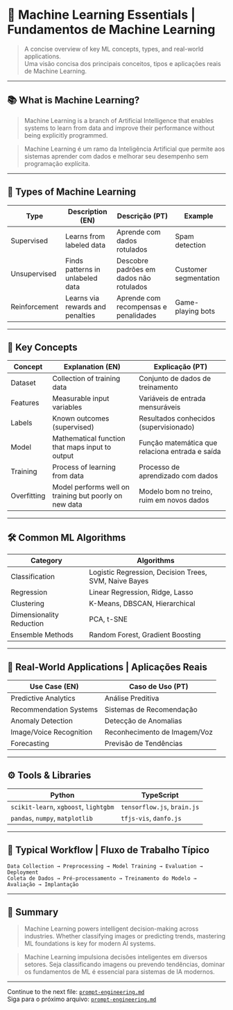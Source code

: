 # 🤖 Machine Learning Essentials | Fundamentos de Machine Learning

> A concise overview of key ML concepts, types, and real-world applications.  
> Uma visão concisa dos principais conceitos, tipos e aplicações reais de Machine Learning.

---

## 📚 What is Machine Learning?

> Machine Learning is a branch of Artificial Intelligence that enables systems to learn from data and improve their performance without being explicitly programmed.

> Machine Learning é um ramo da Inteligência Artificial que permite aos sistemas aprender com dados e melhorar seu desempenho sem programação explícita.

---

## 🧠 Types of Machine Learning

| Type | Description (EN) | Descrição (PT) | Example |
|------|------------------|----------------|---------|
| Supervised | Learns from labeled data | Aprende com dados rotulados | Spam detection |
| Unsupervised | Finds patterns in unlabeled data | Descobre padrões em dados não rotulados | Customer segmentation |
| Reinforcement | Learns via rewards and penalties | Aprende com recompensas e penalidades | Game-playing bots |

---

## 🧪 Key Concepts

| Concept | Explanation (EN) | Explicação (PT) |
|---------|------------------|-----------------|
| Dataset | Collection of training data | Conjunto de dados de treinamento |
| Features | Measurable input variables | Variáveis de entrada mensuráveis |
| Labels | Known outcomes (supervised) | Resultados conhecidos (supervisionado) |
| Model | Mathematical function that maps input to output | Função matemática que relaciona entrada e saída |
| Training | Process of learning from data | Processo de aprendizado com dados |
| Overfitting | Model performs well on training but poorly on new data | Modelo bom no treino, ruim em novos dados |

---

## 🛠️ Common ML Algorithms

| Category | Algorithms |
|----------|------------|
| Classification | Logistic Regression, Decision Trees, SVM, Naive Bayes |
| Regression     | Linear Regression, Ridge, Lasso |
| Clustering     | K-Means, DBSCAN, Hierarchical |
| Dimensionality Reduction | PCA, t-SNE |
| Ensemble Methods | Random Forest, Gradient Boosting |

---

## 🎯 Real-World Applications | Aplicações Reais

| Use Case (EN)              | Caso de Uso (PT)              |
|---------------------------|-------------------------------|
| Predictive Analytics      | Análise Preditiva             |
| Recommendation Systems    | Sistemas de Recomendação      |
| Anomaly Detection         | Detecção de Anomalias         |
| Image/Voice Recognition   | Reconhecimento de Imagem/Voz  |
| Forecasting               | Previsão de Tendências        |

---

## ⚙️ Tools & Libraries

| Python | TypeScript |
|--------|------------|
| `scikit-learn`, `xgboost`, `lightgbm` | `tensorflow.js`, `brain.js` |
| `pandas`, `numpy`, `matplotlib` | `tfjs-vis`, `danfo.js` |

---

## 🔁 Typical Workflow | Fluxo de Trabalho Típico

```text
Data Collection → Preprocessing → Model Training → Evaluation → Deployment
Coleta de Dados → Pré-processamento → Treinamento do Modelo → Avaliação → Implantação
```
---

## 🧭 Summary

> Machine Learning powers intelligent decision-making across industries. Whether classifying images or predicting trends, mastering ML foundations is key for modern AI systems.

> Machine Learning impulsiona decisões inteligentes em diversos setores. Seja classificando imagens ou prevendo tendências, dominar os fundamentos de ML é essencial para sistemas de IA modernos.

---

Continue to the next file: [`prompt-engineering.md`](../02-api-prompt-llms/prompt-engineering.md)  
Siga para o próximo arquivo: [`prompt-engineering.md`](../02-api-prompt-llms/prompt-engineering.md)
